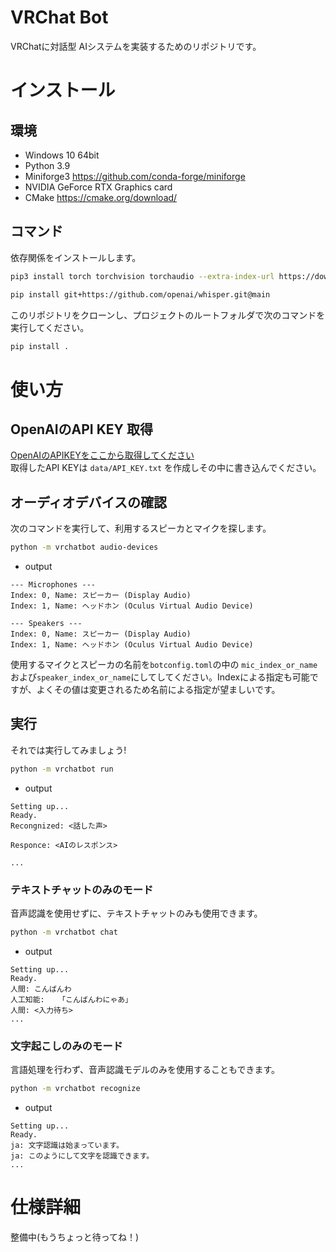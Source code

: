 # VRChat Bot

VRChatに対話型 AIシステムを実装するためのリポジトリです。


# インストール
## 環境  
- Windows 10 64bit
- Python 3.9  
- Miniforge3 https://github.com/conda-forge/miniforge
- NVIDIA GeForce RTX Graphics card
- CMake https://cmake.org/download/

## コマンド

依存関係をインストールします。
```sh
pip3 install torch torchvision torchaudio --extra-index-url https://download.pytorch.org/whl/cu117

pip install git+https://github.com/openai/whisper.git@main
```

このリポジトリをクローンし、プロジェクトのルートフォルダで次のコマンドを実行してください。

```sh
pip install .
```

# 使い方  

## OpenAIのAPI KEY 取得
[OpenAIのAPIKEYをここから取得してください](https://beta.openai.com/account/api-keys)  
取得したAPI KEYは `data/API_KEY.txt` を作成しその中に書き込んでください。  


## オーディオデバイスの確認  
次のコマンドを実行して、利用するスピーカとマイクを探します。    

```sh
python -m vrchatbot audio-devices
```

* output  
```
--- Microphones ---
Index: 0, Name: スピーカー (Display Audio)
Index: 1, Name: ヘッドホン (Oculus Virtual Audio Device)

--- Speakers ---
Index: 0, Name: スピーカー (Display Audio)
Index: 1, Name: ヘッドホン (Oculus Virtual Audio Device)
```

使用するマイクとスピーカの名前を`botconfig.toml`の中の `mic_index_or_name`および`speaker_index_or_name`にしてしてください。Indexによる指定も可能ですが、よくその値は変更されるため名前による指定が望ましいです。  

## 実行  
それでは実行してみましょう!  
```sh
python -m vrchatbot run
```

* output   
```
Setting up...
Ready.
Recongnized: <話した声>

Responce: <AIのレスポンス>

...
```

### テキストチャットのみのモード  
音声認識を使用せずに、テキストチャットのみも使用できます。  

```sh
python -m vrchatbot chat
```  

* output

```
Setting up...
Ready.
人間: こんばんわ
人工知能:   「こんばんわにゃあ」
人間: <入力待ち>  
...
```  


### 文字起こしのみのモード
言語処理を行わず、音声認識モデルのみを使用することもできます。  

```sh
python -m vrchatbot recognize 
```

* output

```
Setting up...
Ready.
ja: 文字認識は始まっています。
ja: このようにして文字を認識できます。
...
```

# 仕様詳細  
整備中(もうちょっと待ってね！)  
